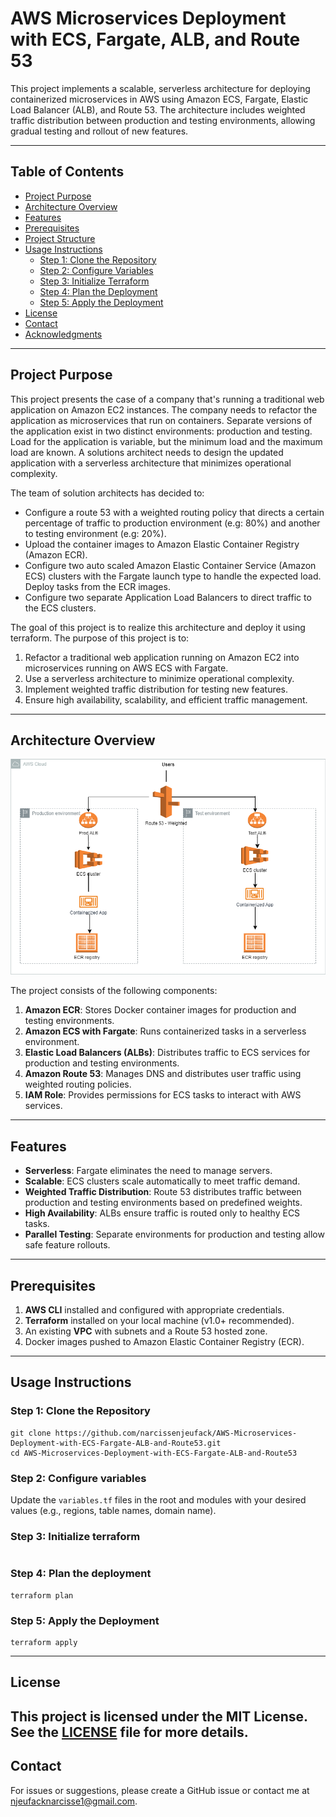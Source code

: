 # AWS Microservices Deployment with ECS, Fargate, ALB, and Route 53

This project implements a scalable, serverless architecture for deploying containerized microservices in AWS using Amazon ECS, Fargate, Elastic Load Balancer (ALB), and Route 53. The architecture includes weighted traffic distribution between production and testing environments, allowing gradual testing and rollout of new features.

---

## **Table of Contents**
- [Project Purpose](#project-purpose)
- [Architecture Overview](#architecture-overview)
- [Features](#features)
- [Prerequisites](#prerequisites)
- [Project Structure](#project-structure)
- [Usage Instructions](#usage-instructions)
  - [Step 1: Clone the Repository](#step-1-clone-the-repository)
  - [Step 2: Configure Variables](#step-2-configure-variables)
  - [Step 3: Initialize Terraform](#step-3-initialize-terraform)
  - [Step 4: Plan the Deployment](#step-4-plan-the-deployment)
  - [Step 5: Apply the Deployment](#step-5-apply-the-deployment)
- [License](#license)
- [Contact](#contact)
- [Acknowledgments](#acknowledgments)

---
## **Project Purpose**
This project presents the case of a company that's running a traditional web application on Amazon EC2 instances. The company needs to refactor the application as microservices that run on containers. Separate versions of the application exist in two distinct environments: production and testing. Load for the application is variable, but the minimum load and the maximum load are known. A solutions architect needs to design the updated application with a serverless architecture that minimizes operational complexity.

The team of solution architects has decided to:

- Configure a route 53 with a weighted routing policy that directs a certain percentage of traffic to         production environment (e.g: 80%) and another to testing environment (e.g: 20%).
- Upload the container images to Amazon Elastic Container Registry (Amazon ECR).
- Configure two auto scaled Amazon Elastic Container Service (Amazon ECS) clusters with the Fargate launch type to handle the expected load. Deploy tasks from the ECR images.
- Configure two separate Application Load Balancers to direct traffic to the ECS clusters.

The goal of this project is to realize this architecture and deploy it using terraform.
The purpose of this project is to: 

1. Refactor a traditional web application running on Amazon EC2 into microservices running on AWS ECS with Fargate. 
2. Use a serverless architecture to minimize operational complexity. 
3. Implement weighted traffic distribution for testing new features. 
4. Ensure high availability, scalability, and efficient traffic management.

---

## **Architecture Overview**
![Architecture drawing](AWS-Microservices-Deployment-with-ECS-Fargate-ALB-and-Route53.png)

The project consists of the following components:
1. **Amazon ECR**: Stores Docker container images for production and testing environments.
2. **Amazon ECS with Fargate**: Runs containerized tasks in a serverless environment.
3. **Elastic Load Balancers (ALBs)**: Distributes traffic to ECS services for production and testing environments.
4. **Amazon Route 53**: Manages DNS and distributes user traffic using weighted routing policies.
5. **IAM Role**: Provides permissions for ECS tasks to interact with AWS services.
---
## **Features**
- **Serverless**: Fargate eliminates the need to manage servers.
- **Scalable**: ECS clusters scale automatically to meet traffic demand.
- **Weighted Traffic Distribution**: Route 53 distributes traffic between production and testing environments based on predefined weights.
- **High Availability**: ALBs ensure traffic is routed only to healthy ECS tasks.
- **Parallel Testing**: Separate environments for production and testing allow safe feature rollouts.

---
## **Prerequisites**
1. **AWS CLI** installed and configured with appropriate credentials.
2. **Terraform** installed on your local machine (v1.0+ recommended).
3. An existing **VPC** with subnets and a Route 53 hosted zone.
4. Docker images pushed to Amazon Elastic Container Registry (ECR).
---
## **Usage Instructions**

### **Step 1: Clone the Repository**
```
git clone https://github.com/narcissenjeufack/AWS-Microservices-Deployment-with-ECS-Fargate-ALB-and-Route53.git
cd AWS-Microservices-Deployment-with-ECS-Fargate-ALB-and-Route53
```
### **Step 2: Configure variables**
Update the `variables.tf` files in the root and modules with your desired values (e.g., regions, table names, domain name).
### **Step 3: Initialize terraform**
```terraform init
```
### **Step 4: Plan the deployment**
```
terraform plan
```

### **Step 5: Apply the Deployment**
```
terraform apply
```
---
## **License**
This project is licensed under the MIT License. See the [LICENSE](LICENSE) file for more details.
---
## **Contact**
For issues or suggestions, please create a GitHub issue or contact me at njeufacknarcisse1@gmail.com.